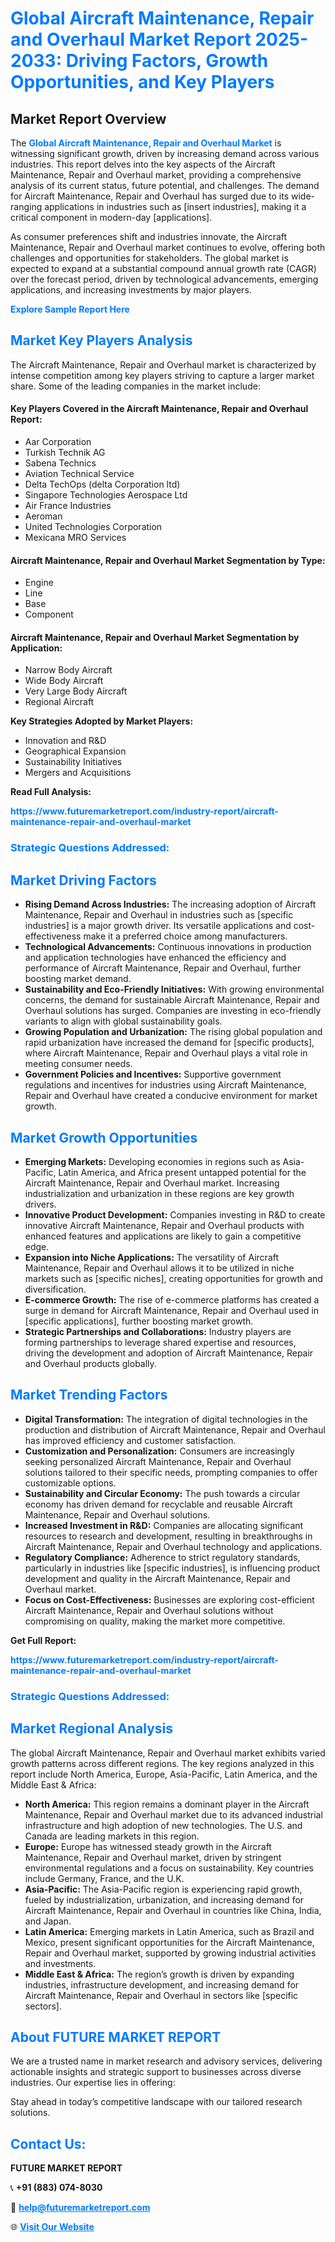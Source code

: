 <h1 style="color: #007BFF;">Global Aircraft Maintenance, Repair and Overhaul Market Report 2025-2033: Driving Factors, Growth Opportunities, and Key Players</h1>

<section id="overview">
<h2>Market Report Overview</h2>
<p>The <a href="https://www.futuremarketreport.com/industry-report/aircraft-maintenance-repair-and-overhaul-market" style="color: #007BFF; text-decoration: none;"><strong>Global Aircraft Maintenance, Repair and Overhaul Market</strong></a> is witnessing significant growth, driven by increasing demand across various industries. This report delves into the key aspects of the Aircraft Maintenance, Repair and Overhaul market, providing a comprehensive analysis of its current status, future potential, and challenges. The demand for Aircraft Maintenance, Repair and Overhaul has surged due to its wide-ranging applications in industries such as [insert industries], making it a critical component in modern-day [applications].</p>
<p>As consumer preferences shift and industries innovate, the Aircraft Maintenance, Repair and Overhaul market continues to evolve, offering both challenges and opportunities for stakeholders. The global market is expected to expand at a substantial compound annual growth rate (CAGR) over the forecast period, driven by technological advancements, emerging applications, and increasing investments by major players.</p>
</section>

<section id="overview">
<p><a href="https://www.futuremarketreport.com/request-sample/reportId=47765" style="color: #007BFF; text-decoration: none;"><strong>Explore Sample Report Here</strong></a></p>
</section>

<section id="key-players">
<h2 style="color: #007BFF;">Market Key Players Analysis</h2>
<p>The Aircraft Maintenance, Repair and Overhaul market is characterized by intense competition among key players striving to capture a larger market share. Some of the leading companies in the market include:</p>
<h4>Key Players Covered in the Aircraft Maintenance, Repair and Overhaul Report:</h4>
<ul><li>Aar Corporation</li><li>Turkish Technik AG</li><li>Sabena Technics</li><li>Aviation Technical Service</li><li>Delta TechOps (delta Corporation ltd)</li><li>Singapore Technologies Aerospace Ltd</li><li>Air France Industries</li><li>Aeroman</li><li>United Technologies Corporation</li><li>Mexicana MRO Services</li></ul>
<h4>Aircraft Maintenance, Repair and Overhaul Market Segmentation by Type:</h4>
<ul><li>Engine</li><li>Line</li><li>Base</li><li>Component</li></ul>

<h4>Aircraft Maintenance, Repair and Overhaul Market Segmentation by Application:</h4>
<ul><li>Narrow Body Aircraft</li><li>Wide Body Aircraft</li><li>Very Large Body Aircraft</li><li>Regional Aircraft</li></ul>
<p><strong>Key Strategies Adopted by Market Players:</strong></p>
<ul>
<li>Innovation and R&D</li>
<li>Geographical Expansion</li>
<li>Sustainability Initiatives</li>
<li>Mergers and Acquisitions</li>
</ul>
</section>

<section>
<p><strong>Read Full Analysis: </strong></p><a href="https://www.futuremarketreport.com/industry-report/aircraft-maintenance-repair-and-overhaul-market" style="color: #007BFF; text-decoration: none;"><strong>https://www.futuremarketreport.com/industry-report/aircraft-maintenance-repair-and-overhaul-market</strong></a>
<h3 style="color: #007BFF;">Strategic Questions Addressed:</h3>
</section>

<section id="driving-factors">
<h2 style="color: #007BFF;">Market Driving Factors</h2>
<ul>
<li><strong>Rising Demand Across Industries:</strong> The increasing adoption of Aircraft Maintenance, Repair and Overhaul in industries such as [specific industries] is a major growth driver. Its versatile applications and cost-effectiveness make it a preferred choice among manufacturers.</li>
<li><strong>Technological Advancements:</strong> Continuous innovations in production and application technologies have enhanced the efficiency and performance of Aircraft Maintenance, Repair and Overhaul, further boosting market demand.</li>
<li><strong>Sustainability and Eco-Friendly Initiatives:</strong> With growing environmental concerns, the demand for sustainable Aircraft Maintenance, Repair and Overhaul solutions has surged. Companies are investing in eco-friendly variants to align with global sustainability goals.</li>
<li><strong>Growing Population and Urbanization:</strong> The rising global population and rapid urbanization have increased the demand for [specific products], where Aircraft Maintenance, Repair and Overhaul plays a vital role in meeting consumer needs.</li>
<li><strong>Government Policies and Incentives:</strong> Supportive government regulations and incentives for industries using Aircraft Maintenance, Repair and Overhaul have created a conducive environment for market growth.</li>
</ul>
</section>

<section id="growth-opportunities">
<h2 style="color: #007BFF;">Market Growth Opportunities</h2>
<ul>
<li><strong>Emerging Markets:</strong> Developing economies in regions such as Asia-Pacific, Latin America, and Africa present untapped potential for the Aircraft Maintenance, Repair and Overhaul market. Increasing industrialization and urbanization in these regions are key growth drivers.</li>
<li><strong>Innovative Product Development:</strong> Companies investing in R&D to create innovative Aircraft Maintenance, Repair and Overhaul products with enhanced features and applications are likely to gain a competitive edge.</li>
<li><strong>Expansion into Niche Applications:</strong> The versatility of Aircraft Maintenance, Repair and Overhaul allows it to be utilized in niche markets such as [specific niches], creating opportunities for growth and diversification.</li>
<li><strong>E-commerce Growth:</strong> The rise of e-commerce platforms has created a surge in demand for Aircraft Maintenance, Repair and Overhaul used in [specific applications], further boosting market growth.</li>
<li><strong>Strategic Partnerships and Collaborations:</strong> Industry players are forming partnerships to leverage shared expertise and resources, driving the development and adoption of Aircraft Maintenance, Repair and Overhaul products globally.</li>
</ul>
</section>

<section id="trending-factors">
<h2 style="color: #007BFF;">Market Trending Factors</h2>
<ul>
<li><strong>Digital Transformation:</strong> The integration of digital technologies in the production and distribution of Aircraft Maintenance, Repair and Overhaul has improved efficiency and customer satisfaction.</li>
<li><strong>Customization and Personalization:</strong> Consumers are increasingly seeking personalized Aircraft Maintenance, Repair and Overhaul solutions tailored to their specific needs, prompting companies to offer customizable options.</li>
<li><strong>Sustainability and Circular Economy:</strong> The push towards a circular economy has driven demand for recyclable and reusable Aircraft Maintenance, Repair and Overhaul solutions.</li>
<li><strong>Increased Investment in R&D:</strong> Companies are allocating significant resources to research and development, resulting in breakthroughs in Aircraft Maintenance, Repair and Overhaul technology and applications.</li>
<li><strong>Regulatory Compliance:</strong> Adherence to strict regulatory standards, particularly in industries like [specific industries], is influencing product development and quality in the Aircraft Maintenance, Repair and Overhaul market.</li>
<li><strong>Focus on Cost-Effectiveness:</strong> Businesses are exploring cost-efficient Aircraft Maintenance, Repair and Overhaul solutions without compromising on quality, making the market more competitive.</li>
</ul>
</section>

<section>
<p><strong>Get Full Report: </strong></p><a href="https://www.futuremarketreport.com/industry-report/aircraft-maintenance-repair-and-overhaul-market" style="color: #007BFF; text-decoration: none;"><strong>https://www.futuremarketreport.com/industry-report/aircraft-maintenance-repair-and-overhaul-market</strong></a>
<h3 style="color: #007BFF;">Strategic Questions Addressed:</h3>
</section>


<section id="regional-analysis">
<h2 style="color: #007BFF;">Market Regional Analysis</h2>
<p>The global Aircraft Maintenance, Repair and Overhaul market exhibits varied growth patterns across different regions. The key regions analyzed in this report include North America, Europe, Asia-Pacific, Latin America, and the Middle East & Africa:</p>
<ul>
<li><strong>North America:</strong> This region remains a dominant player in the Aircraft Maintenance, Repair and Overhaul market due to its advanced industrial infrastructure and high adoption of new technologies. The U.S. and Canada are leading markets in this region.</li>
<li><strong>Europe:</strong> Europe has witnessed steady growth in the Aircraft Maintenance, Repair and Overhaul market, driven by stringent environmental regulations and a focus on sustainability. Key countries include Germany, France, and the U.K.</li>
<li><strong>Asia-Pacific:</strong> The Asia-Pacific region is experiencing rapid growth, fueled by industrialization, urbanization, and increasing demand for Aircraft Maintenance, Repair and Overhaul in countries like China, India, and Japan.</li>
<li><strong>Latin America:</strong> Emerging markets in Latin America, such as Brazil and Mexico, present significant opportunities for the Aircraft Maintenance, Repair and Overhaul market, supported by growing industrial activities and investments.</li>
<li><strong>Middle East & Africa:</strong> The region’s growth is driven by expanding industries, infrastructure development, and increasing demand for Aircraft Maintenance, Repair and Overhaul in sectors like [specific sectors].</li>
</ul>
</section>

<footer>
<h2 style="color: #007BFF;">About FUTURE MARKET REPORT</h2>
<p>We are a trusted name in market research and advisory services, delivering actionable insights and strategic support to businesses across diverse industries. Our expertise lies in offering:</p>

<p>Stay ahead in today’s competitive landscape with our tailored research solutions.</p>

<h2 style="color: #007BFF;">Contact Us:</h2>
<p><strong>FUTURE MARKET REPORT</strong></p>
<p>📞 <strong>+91 (883) 074-8030</strong></p>
<p>📧 <strong><a href="mailto:help@futuremarketreport.com" style="color: #007BFF;">help@futuremarketreport.com</a></strong></p>
<p>🌐 <strong><a href="https://www.futuremarketreport.com/" style="color: #007BFF;">Visit Our Website</a></strong></p>
</footer>